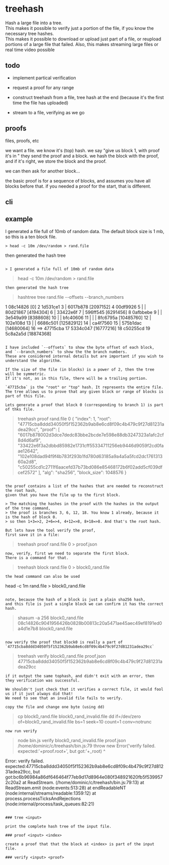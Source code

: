 
# treehash

Hash a large file into a tree.  
This makes it possible to verify just a portion of the file, if you know the necessary tree hashes.  
This makes it possible to download or upload just part of a file, or reupload portions of a large file that failed.
Also, this makes streaming large files or real time video possible

## todo

* implement partical verification

* request a proof for any range

* construct treehash from a file, tree hash at the end (because it's the first time the file has uploaded)

* stream to a file, verifying as we go

## proofs

files, proofs, etc

we want a file. we know it's (top) hash.
we say "give us block 1, with proof it's in <hash>"
they send the proof and a block.
we hash the block with the proof, and if it's right, we store the block and the proof.

we can then ask for another block...

the basic proof is for a sequence of blocks, and assumes you have all blocks before that.
if you needed a proof for the start, that is different.


## cli

## example

I generated a file full of 10mb of random data.
The default block size is 1 mb, so this is a ten block file.

```
> head -c 10m /dev/random > rand.file
```
then generated the hash tree

```

> I generated a file full of 10mb of random data

```
> head -c 10m /dev/random > rand.file
```
then generated the hash tree

```
> hashtree tree rand.file --offsets --branch_numbers

 1             08c14826 [0]
 2           1d531ce1
 3           | 6017b878 [2097152]
 4         00df9926
 5         | | 80d21867 [4194304]
 6         | 33422e6f
 7         |   596ff545 [6291456]
 8       0afbbebe
 9       | |   3e549a99 [8388608]
10       | | bfc40606
11       | | | 8fc6795a [10485760]
12       | 102e108d
13       |   | 6686c501 [12582912]
14       |   ca4f7560
15       |     575b1dac [14680064]
16 ==> 47715cba
17             5334c047 [16777216]
18           c50255cd
19             5c8a2a5d [18874368]
 ```

I have included `--offsets` to show the byte offset of each block,
and `--branch_numbers` to show the the branch numbers.
These are considered internal details but are important if you wish to understand the algorithm.

If the size of the file (in blocks) is a power of 2, then the tree will be symmetric.
If it's not, as in this file, there will be a trailing portion.

`47715cba` is the "root" or "top" hash. It represents the entire file.
The tree allows us to prove that any given block or range of blocks is part of this file.

Lets generate a proof that block 0 (corresponding to branch 1) is part of thks file.

```
> treehash proof rand.file 0
{
  "index": 1,
  "root": "47715cba8ddd34050f5f152362b9ab8e6cd8f09c4b479c9f27d81231adea29cc",
  "proof": [
    "6017b878002d3dce7dedc83bbe2bcde7e598e88db3247323a1afc2cf8d4d6af9",
    "33422e6f3a2dbbd85982e1731cff55334711256eb9446d9059f2cd0faae12642",
    "102e108dad94f9f4b783f293b1fd780d63185a9a4a5a5fcd2dc176131360a2d8",
    "c50255cd1c2711f6aacefd37b73bd086e85468172b6f02add5cf039dfcef2572"
  ],
  "alg": "sha256",
  "block_size": 1048576
}
```

the proof contains a list of the hashes that are needed to reconstruct the root hash,
given that you have the file up to the first block.

> The matching the hashes in the proof with the hashes in the output of the tree command,
> the proof is branches 3, 6, 12, 18. You know 1 already, because it is the hash of block 0.
> so then 1+3=>2, 2+6=>4, 4+12=>8, 8+18=>8. And that's the root hash.

But lets have the tool verify the proof,
first save it in a file:
```
> treehash proof rand.file 0 > proof.json
```
now, verify, first we need to separate the first block.
There is a command for that.

```
> treehash block rand.file 0 > block0_rand.file
```
the head command can also be used
```
head -c 1m rand.file > block0_rand.file
```

note, because the hash of a block is just a plain sha256 hash,
and this file is just a single block we can confirm it has the correct hash.
```
> shasum -a 256 block0_rand.file 
08c14826c9041956426b0828b00813c20a5471ae45aec49ef8191ed0a4d1e7b8  block0_rand.file
```

now verify the proof that block0 is really a part of `47715cba8ddd34050f5f152362b9ab8e6cd8f09c4b479c9f27d81231adea29cc`
```
> treehash verify block0_rand.file proof.json
47715cba8ddd34050f5f152362b9ab8e6cd8f09c4b479c9f27d81231adea29cc
```
if it output the same tophash, and didn't exit with an error, then they verification was successful.

We shouldn't just check that it verifies a correct file, it would fool us if it just always did that!
We need to see that an invalid file fails to verify.

copy the file and change one byte (using dd)
```
> cp block0_rand.file block0_rand_invalid.file
> dd if=/dev/zero of=block0_rand_invalid.file bs=1 seek=10 count=1 conv=notrunc
```
now run verify

```
> node bin.js verify block0_rand_invalid.file proof.json 
/home/dominic/c/treehash/bin.js:79
      throw new Error('verify failed. expected:'+proof.root+', but got:'+_root)
      ^

Error: verify failed. expected:47715cba8ddd34050f5f152362b9ab8e6cd8f09c4b479c9f27d81231adea29cc, but got:bc6b96984a86df646464f77eb9d17d8964e080f348921620fb5f5399572c20a2
    at ReadStream.<anonymous> (/home/dominic/c/treehash/bin.js:79:13)
    at ReadStream.emit (node:events:513:28)
    at endReadableNT (node:internal/streams/readable:1359:12)
    at process.processTicksAndRejections (node:internal/process/task_queues:82:21)

```

### tree <input>

print the complete hash tree of the input file.

### proof <input> <index>

create a proof that that the block at <index> is part of the input file.

### verify <input> <proof>